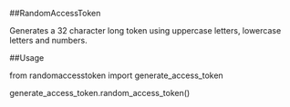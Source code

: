 ##RandomAccessToken

Generates a 32 character long token using uppercase letters, lowercase letters and numbers. 

##Usage

from randomaccesstoken import generate_access_token

generate_access_token.random_access_token()
